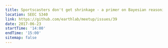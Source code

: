 ```yaml
---
title: Sportscasters don't get shrinkage - a primer on Bayesian reasoning, partial pooling, and borrowing of information
location: SEEC S340
link: https://github.com/earthlab/meetup/issues/39
date: 2017-06-23
startTime: '14:00'
endTime: '15:00'
sitemap: false
---
```


